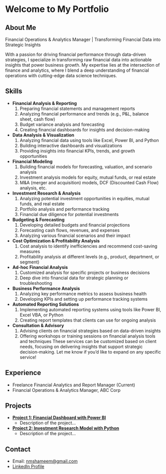 # Welcome to My Portfolio

## About Me
Financial Operations & Analytics Manager | Transforming Financial Data into Strategic Insights

With a passion for driving financial performance through data-driven strategies, I specialize in transforming raw financial data into actionable insights that power business growth. My expertise lies at the intersection of finance and analytics, where I blend a deep understanding of financial operations with cutting-edge data science techniques.

## Skills
- **Financial Analysis & Reporting** 
  1. Preparing financial statements and management reports
  2. Analyzing financial performance and trends (e.g., P&L, balance sheet, cash flow)
  3. Budget variance analysis and forecasting
  4. Creating financial dashboards for insights and decision-making
- **Data Analysis & Visualization**
  1. Analyzing financial data using tools like Excel, Power BI, and Python
  2. Building interactive dashboards and visualizations
  3. Providing insights into financial KPIs, trends, and growth opportunities
- **Financial Modeling**
  1. Building financial models for forecasting, valuation, and scenario analysis
  2. Investment analysis models for equity, mutual funds, or real estate
  3. M&A (merger and acquisition) models, DCF (Discounted Cash Flow) analysis, etc.
- **Investment Research & Analysis**
  1. Analyzing potential investment opportunities in equities, mutual funds, and real estate
  2. Portfolio analysis and performance tracking
  3. Financial due diligence for potential investments
- **Budgeting & Forecasting**
  1. Developing detailed budgets and financial projections
  2. Forecasting cash flows, revenues, and expenses
  3. Analyzing various financial scenarios and their impact
- **Cost Optimization & Profitability Analysis**
  1. Cost analysis to identify inefficiencies and recommend cost-saving measures
  2. Profitability analysis at different levels (e.g., product, department, or segment)
- **Ad-hoc Financial Analysis**
  1. Customized analysis for specific projects or business decisions
  2. Deep dive into financial data for strategic planning or troubleshooting
- **Business Performance Analysis**
  1. Analyzing key performance metrics to assess business health
  2. Developing KPIs and setting up performance tracking systems
- **Automated Reporting Solutions**
  1. Implementing automated reporting systems using tools like Power BI, Excel VBA, or Python
  2. Creating report templates that clients can use for ongoing analysis
- **Consultation & Advisory**
  1. Advising clients on financial strategies based on data-driven insights
  2. Offering workshops or training sessions on financial analysis tools and techniques
These services can be customized based on client needs, focusing on delivering insights that support strategic decision-making. Let me know if you’d like to expand on any specific service!


## Experience
- Freelance Financial Analytics and Report Manager (Current)
- Financial Operations & Analytics Manager, ABC Corp

## Projects
- **[Project 1: Financial Dashboard with Power BI](https://github.com/your-username/project1)**
  - Description of the project...
- **[Project 2: Investment Research Model with Python](https://github.com/your-username/project2)**
  - Description of the project...

## Contact
- Email: nmshameem@gmail.com
- [LinkedIn Profile](https://www.linkedin.com/in/shameemnm)
